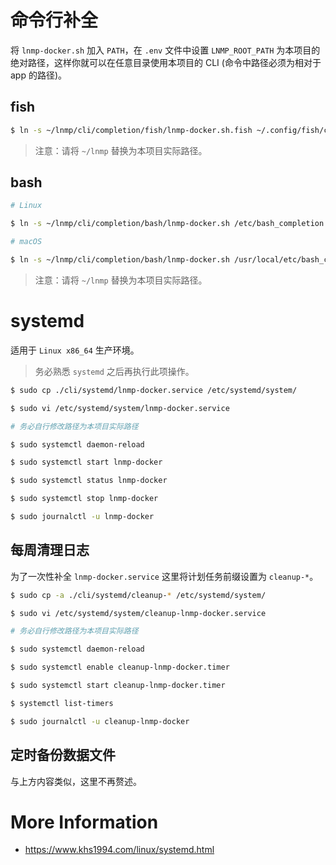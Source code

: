 # 命令行补全

将 `lnmp-docker.sh` 加入 `PATH`，在 `.env` 文件中设置 `LNMP_ROOT_PATH` 为本项目的绝对路径，这样你就可以在任意目录使用本项目的 CLI (命令中路径必须为相对于 app 的路径)。

## fish

```bash
$ ln -s ~/lnmp/cli/completion/fish/lnmp-docker.sh.fish ~/.config/fish/completions/
```

>注意：请将 `~/lnmp` 替换为本项目实际路径。

## bash

```bash
# Linux

$ ln -s ~/lnmp/cli/completion/bash/lnmp-docker.sh /etc/bash_completion.d/lnmp-docker.sh

# macOS

$ ln -s ~/lnmp/cli/completion/bash/lnmp-docker.sh /usr/local/etc/bash_completion.d/lnmp-docker.sh
```

>注意：请将 `~/lnmp` 替换为本项目实际路径。

# systemd

适用于 `Linux x86_64` 生产环境。

>务必熟悉 `systemd` 之后再执行此项操作。

```bash
$ sudo cp ./cli/systemd/lnmp-docker.service /etc/systemd/system/

$ sudo vi /etc/systemd/system/lnmp-docker.service

# 务必自行修改路径为本项目实际路径

$ sudo systemctl daemon-reload

$ sudo systemctl start lnmp-docker

$ sudo systemctl status lnmp-docker

$ sudo systemctl stop lnmp-docker

$ sudo journalctl -u lnmp-docker
```

## 每周清理日志

为了一次性补全 `lnmp-docker.service` 这里将计划任务前缀设置为 `cleanup-*`。

```bash
$ sudo cp -a ./cli/systemd/cleanup-* /etc/systemd/system/

$ sudo vi /etc/systemd/system/cleanup-lnmp-docker.service

# 务必自行修改路径为本项目实际路径

$ sudo systemctl daemon-reload

$ sudo systemctl enable cleanup-lnmp-docker.timer

$ sudo systemctl start cleanup-lnmp-docker.timer

$ systemctl list-timers

$ sudo journalctl -u cleanup-lnmp-docker
```

## 定时备份数据文件

与上方内容类似，这里不再赘述。

# More Information

* https://www.khs1994.com/linux/systemd.html
